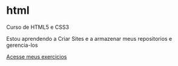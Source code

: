 # html
 Curso de HTML5 e CSS3

Estou aprendendo a Criar Sites e a armazenar meus repositorios e gerencia-los

<a href="https://enzo-dourado.github.io/html/">Acesse meus exercicios</a>